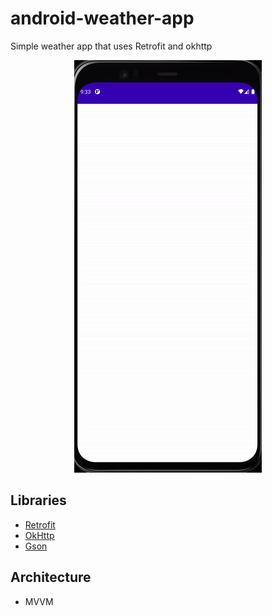 # android-weather-app
Simple weather app that uses Retrofit and okhttp

<p align="center">
  <img width="300" height="660" src="https://github.com/RamziJabali/android-weather-app/blob/main/ScreenCapture/UIFixed.gif">
</p>

## Libraries
- [Retrofit](https://square.github.io/retrofit/)
- [OkHttp](https://square.github.io/okhttp/)
- [Gson](https://github.com/google/gson)

## Architecture 
- MVVM
